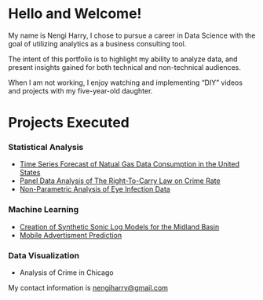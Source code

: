 # Hello and Welcome!

My name is Nengi Harry, I chose to pursue a career in Data Science with the goal of utilizing analytics as a business consulting tool.

The intent of this portfolio is to highlight my ability to analyze data, and present insights gained for both technical and non-technical audiences.

When I am not working, I enjoy watching and implementing “DIY” videos and projects with my five-year-old daughter.


# Projects Executed

### Statistical Analysis
  + [Time Series Forecast of Natual Gas Data Consumption in the United States](https://rpubs.com/Nengi/natural_gas_forecast)
  + [Panel Data Analysis of The Right-To-Carry Law on Crime Rate](https://rpubs.com/Nengi/panelregression)
  + [Non-Parametric Analysis of Eye Infection Data](https://rpubs.com/Nengi/non-parametric)


### Machine Learning
  + [Creation of Synthetic Sonic Log Models for the Midland Basin](https://nengi.github.io/Sonic-Log-Prediction)
  + [Mobile Advertisment Prediction](https://github.com/Nengi/Mobile-Advertisment-Prediction/blob/master/Mobile%20Advertising%20Prediction.pdf)
  
### Data Visualization
  + Analysis of Crime in Chicago
  



My contact information is nengiharry@gmail.com







